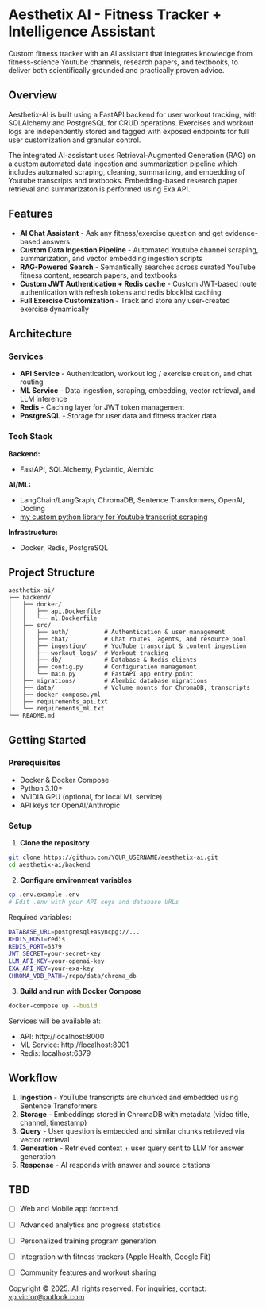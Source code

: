 # Aesthetix AI - Fitness Tracker + Intelligence Assistant

Custom fitness tracker with an AI assistant that integrates knowledge from fitness-science Youtube channels, research papers, and textbooks, to deliver both scientifically grounded and practically proven advice.

## Overview

Aesthetix-AI is built using a FastAPI backend for user workout tracking, with SQLAlchemy and PostgreSQL for CRUD operations. Exercises and workout logs are independently stored and tagged with exposed endpoints for full user customization and granular control.

The integrated AI-assistant uses Retrieval-Augmented Generation (RAG) on a custom automated data ingestion and summarization pipeline which includes automated scraping, cleaning, summarizing, and embedding of Youtube transcripts and textbooks. Embedding-based research paper retrieval and summarizaton is performed using Exa API.  

## Features
- **AI Chat Assistant** - Ask any fitness/exercise question and get evidence-based answers
- **Custom Data Ingestion Pipeline** - Automated Youtube channel scraping, summarization, and vector embedding ingestion scripts
- **RAG-Powered Search** - Semantically searches across curated YouTube fitness content, research papers, and textbooks
- **Custom JWT Authentication + Redis cache** - Custom JWT-based route authentication with refresh tokens and redis blocklist caching
- **Full Exercise Customization** - Track and store any user-created exercise dynamically

## Architecture

### Services

- **API Service** - Authentication, workout log / exercise creation, and chat routing
- **ML Service** - Data ingestion, scraping, embedding, vector retrieval, and LLM inference
- **Redis** - Caching layer for JWT token management
- **PostgreSQL** - Storage for user data and fitness tracker data

### Tech Stack

**Backend:**
- FastAPI, SQLAlchemy, Pydantic, Alembic

**AI/ML:**
- LangChain/LangGraph, ChromaDB, Sentence Transformers, OpenAI, Docling
- [my custom python library for Youtube transcript scraping](https://github.com/Skeletonboi/yt-transcript-util)

**Infrastructure:**
- Docker, Redis, PostgreSQL

## Project Structure

```
aesthetix-ai/
├── backend/
│   ├── docker/
│   │   ├── api.Dockerfile
│   │   └── ml.Dockerfile
│   ├── src/
│   │   ├── auth/          # Authentication & user management
│   │   ├── chat/          # Chat routes, agents, and resource pool
│   │   ├── ingestion/     # YouTube transcript & content ingestion
│   │   ├── workout_logs/  # Workout tracking
│   │   ├── db/            # Database & Redis clients
│   │   ├── config.py      # Configuration management
│   │   └── main.py        # FastAPI app entry point
│   ├── migrations/        # Alembic database migrations
│   ├── data/              # Volume mounts for ChromaDB, transcripts
│   ├── docker-compose.yml
│   ├── requirements_api.txt
│   └── requirements_ml.txt
└── README.md
```

## Getting Started

### Prerequisites

- Docker & Docker Compose
- Python 3.10+
- NVIDIA GPU (optional, for local ML service)
- API keys for OpenAI/Anthropic

### Setup

1. **Clone the repository**
```bash
git clone https://github.com/YOUR_USERNAME/aesthetix-ai.git
cd aesthetix-ai/backend
```

2. **Configure environment variables**
```bash
cp .env.example .env
# Edit .env with your API keys and database URLs
```

Required variables:
```bash
DATABASE_URL=postgresql+asyncpg://...
REDIS_HOST=redis
REDIS_PORT=6379
JWT_SECRET=your-secret-key
LLM_API_KEY=your-openai-key
EXA_API_KEY=your-exa-key
CHROMA_VDB_PATH=/repo/data/chroma_db
```

3. **Build and run with Docker Compose**
```bash
docker-compose up --build
```

Services will be available at:
- API: http://localhost:8000
- ML Service: http://localhost:8001
- Redis: localhost:6379

## Workflow

1. **Ingestion** - YouTube transcripts are chunked and embedded using Sentence Transformers
2. **Storage** - Embeddings stored in ChromaDB with metadata (video title, channel, timestamp)
3. **Query** - User question is embedded and similar chunks retrieved via vector retrieval
4. **Generation** - Retrieved context + user query sent to LLM for answer generation
5. **Response** - AI responds with answer and source citations

## TBD

- [ ] Web and Mobile app frontend
- [ ] Advanced analytics and progress statistics
- [ ] Personalized training program generation
- [ ] Integration with fitness trackers (Apple Health, Google Fit)
- [ ] Community features and workout sharing


Copyright © 2025. All rights reserved.
For inquiries, contact: yp.victor@outlook.com
